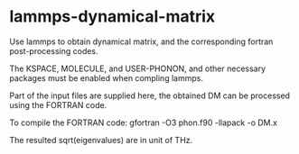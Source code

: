 # lammps-dynamical-matrix
Use lammps to obtain dynamical matrix, and the corresponding fortran post-processing codes.

The KSPACE, MOLECULE, and USER-PHONON, and other necessary packages must be enabled when compling lammps. 

Part of the input files are supplied here, the obtained DM can be processed using the FORTRAN code. 

To compile the FORTRAN code:
gfortran -O3 phon.f90 -llapack -o DM.x

The resulted sqrt(eigenvalues) are in unit of THz. 
